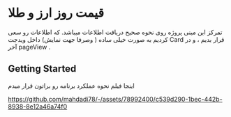 # قیمت روز ارز و طلا 

تمرکز این مینی پروژه روی نحوه صحیح دریافت اطلاعات میباشد. که اطلاعات رو سعی کردیم به صورت خیلی ساده ( وصرفا جهت نمایش) داخل ویدجت Card قرار بدیم ، و در آخر  pageView .
## Getting Started

اینجا فیلم نحوه عملکرد برنامه رو براتون قرار میدم


https://github.com/mahdadi78/-/assets/78992400/c539d290-1bec-442b-8938-8e12a46a74f0



